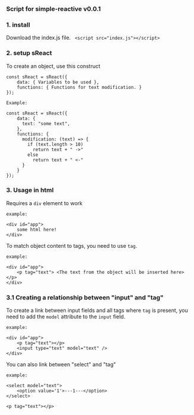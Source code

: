 ### Script for simple-reactive v0.0.1

### 1. install
Download the index.js file.
` <script src="index.js"></script>`

### 2. setup sReact
To create an object, use this construct
```
const sReact = sReact({
    data: { Variables to be used },
    functions: { Functions for text modification. }
});
```

`Example:`
```
const sReact = sReact({
    data: { 
      text: "some text",
    },
    functions: { 
      modification: (text) => {
        if (text.length > 10) 
          return text + " ->"
        else
          return text + " <-"
      }
    }
});
```

### 3. Usage in html
Requires a `div` element to work

`example:`
```
<div id="app">
    some html here!
</div>
```

To match object content to tags, you need to use `tag`.

`example:`
```
<div id="app">
    <p tag="text"> <The text from the object will be inserted here> </p>
</div>
```

### 3.1 Creating a relationship between "input" and "tag"
To create a link between input fields and all tags where `tag` is present, you need to add the `model` attribute to the `input` field. 

`example:`
```
<div id="app">
    <p tag="text"></p>
    <input type="text" model="text" />
</div>
```

You can also link between "select" and "tag"

`example:`
```
<select model="text">
    <option value='1'>---1---</option>
</select>

<p tag="text"></p>

```



